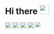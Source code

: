 # Hi there <img src="https://raw.githubusercontent.com/MartinHeinz/MartinHeinz/master/wave.gif" width="30px">

<a href="https://twitter.com/karikevinod">
  <img align="left" alt="Vinod | Twitter" width="22px" src="https://raw.githubusercontent.com/peterthehan/peterthehan/master/assets/twitter.svg" />
</a>
<a href="https://www.linkedin.com/in/vab/">
  <img align="left" alt="Vinod's LinkedIN" width="22px" src="https://raw.githubusercontent.com/peterthehan/peterthehan/master/assets/linkedin.svg" />
</a>
<a href="https://karikevinod.medium.com/">
  <img align="left" alt="Vinod's Medium" width="22px" src="https://seeklogo.com/images/M/medium-logo-F0ACFCCD58-seeklogo.com.png" />
</a>

<a href="mailto:connect@mevinod.com">
  <img align="left" alt="Mail Vinod" width="22px" src="https://cdn-icons-png.flaticon.com/512/482/482138.png" />
</a>

![](https://visitor-badge.glitch.me/badge?page_id=mevinod.mevinod)
